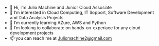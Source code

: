 - 👋 Hi, I’m Julio Machine and Junior Cloud Assosiate 
- 👀 I’m interested in Cloud Computing, IT Sopport, Software Development and Data Analysis Projects
- 🌱 I’m currently learning AZure, AWS and Python
- 💞️ I’m looking to collaborate on hands-on-experiace for any cloud development projects
- 📫 you can reach me at Juliomachine2@gmail.com 

<!---
Juliomachine2/Juliomachine2 is a ✨ special ✨ repository because its `Shows my portfolio on the things I'm working om` (this file) appears on your GitHub profile.
You can click the Preview link to take a look at your changes.
--->
